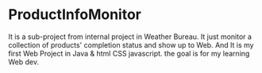 # ProductInfoMonitor

It is a sub-project from internal project in Weather Bureau. It just monitor a collection of products' completion status and show up to 
Web. And It is my first Web Project in Java & html CSS javascript. the goal is for my learning Web dev.


